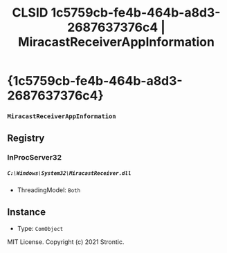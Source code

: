 ﻿---
title: "CLSID 1c5759cb-fe4b-464b-a8d3-2687637376c4 | MiracastReceiverAppInformation"
excerpt: What is COM-Object CLSID 1c5759cb-fe4b-464b-a8d3-2687637376c4?
---

# {1c5759cb-fe4b-464b-a8d3-2687637376c4}

### `MiracastReceiverAppInformation`

## Registry


### InProcServer32

##### `C:\Windows\System32\MiracastReceiver.dll`
* ThreadingModel: `Both`

## Instance

* Type: `ComObject`

MIT License. Copyright (c) 2021 Strontic.



